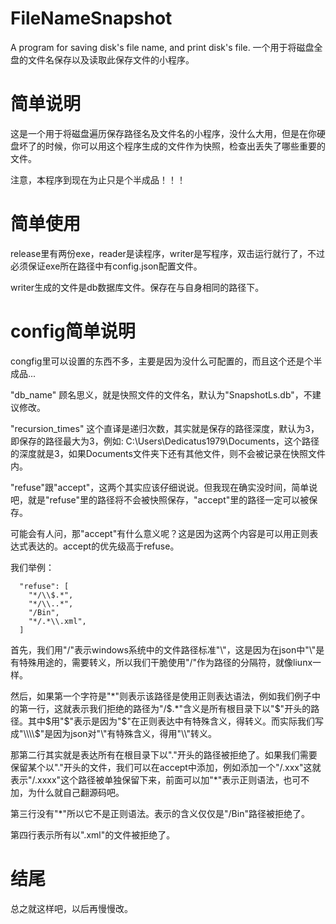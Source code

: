 # FileNameSnapshot
A program for saving disk's file name, and print disk's file. 一个用于将磁盘全盘的文件名保存以及读取此保存文件的小程序。

# 简单说明
这是一个用于将磁盘遍历保存路径名及文件名的小程序，没什么大用，但是在你硬盘坏了的时候，你可以用这个程序生成的文件作为快照，检查出丢失了哪些重要的文件。

注意，本程序到现在为止只是个半成品！！！

# 简单使用
release里有两份exe，reader是读程序，writer是写程序，双击运行就行了，不过必须保证exe所在路径中有config.json配置文件。

writer生成的文件是db数据库文件。保存在与自身相同的路径下。

# config简单说明
congfig里可以设置的东西不多，主要是因为没什么可配置的，而且这个还是个半成品...

"db_name" 顾名思义，就是快照文件的文件名，默认为"SnapshotLs.db"，不建议修改。

"recursion_times" 这个直译是递归次数，其实就是保存的路径深度，默认为3，即保存的路径最大为3，例如: C:\Users\Dedicatus1979\Documents，这个路径的深度就是3，如果Documents文件夹下还有其他文件，则不会被记录在快照文件内。

"refuse"跟"accept"，这两个其实应该仔细说说。但我现在确实没时间，简单说吧，就是"refuse"里的路径将不会被快照保存，"accept"里的路径一定可以被保存。

可能会有人问，那"accept"有什么意义呢？这是因为这两个内容是可以用正则表达式表达的。accept的优先级高于refuse。

我们举例：
```
  "refuse": [
    "*/\\$.*",
    "*/\\..*",
    "/Bin",
    "*/.*\\.xml",
  ]
```
首先，我们用"/"表示windows系统中的文件路径标准"\\"，这是因为在json中"\\"是有特殊用途的，需要转义，所以我们干脆使用"/"作为路径的分隔符，就像liunx一样。

然后，如果第一个字符是"\*"则表示该路径是使用正则表达语法，例如我们例子中的第一行，这就表示我们拒绝的路径为"/\$.*"含义是所有根目录下以"$"开头的路径。其中$用"\$"表示是因为"$"在正则表达中有特殊含义，得转义。而实际我们写成"\\\\$"是因为json对"\\"有特殊含义，得用"\\\\"转义。

那第二行其实就是表达所有在根目录下以"."开头的路径被拒绝了。如果我们需要保留某个以"."开头的文件，我们可以在accept中添加，例如添加一个"/.xxx"这就表示"/.xxxx"这个路径被单独保留下来，前面可以加"\*"表示正则语法，也可不加，为什么就自己翻源码吧。

第三行没有"\*"所以它不是正则语法。表示的含义仅仅是"/Bin"路径被拒绝了。

第四行表示所有以".xml"的文件被拒绝了。

# 结尾
总之就这样吧，以后再慢慢改。

